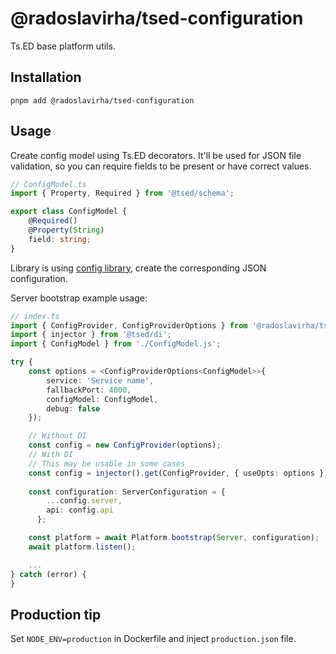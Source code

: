 # @radoslavirha/tsed-configuration

Ts.ED base platform utils.

## Installation

`pnpm add @radoslavirha/tsed-configuration`

## Usage

Create config model using Ts.ED decorators. It'll be used for JSON file validation, so you can require fields to be present or have correct values.

```ts
// ConfigModel.ts
import { Property, Required } from '@tsed/schema';

export class ConfigModel {
    @Required()
    @Property(String)
    field: string;
}
```

Library is using [config library](https://www.npmjs.com/package/config), create the corresponding JSON configuration.

Server bootstrap example usage:

```ts
// index.ts
import { ConfigProvider, ConfigProviderOptions } from '@radoslavirha/tsed-configuration';
import { injector } from '@tsed/di';
import { ConfigModel } from './ConfigModel.js';

try {
    const options = <ConfigProviderOptions<ConfigModel>>{
        service: 'Service name',
        fallbackPort: 4000,
        configModel: ConfigModel,
        debug: false
    });

    // Without DI
    const config = new ConfigProvider(options);
    // With DI
    // This may be usable in some cases 
    const config = injector().get(ConfigProvider, { useOpts: options });
    
    const configuration: ServerConfiguration = {
        ...config.server,
        api: config.api
      };

    const platform = await Platform.bootstrap(Server, configuration);
    await platform.listen();

    ...
} catch (error) {
}
```

## Production tip

Set `NODE_ENV=production` in Dockerfile and inject `production.json` file.
